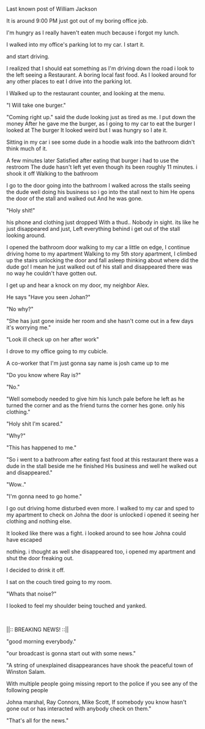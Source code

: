 Last known post of William Jackson

It is around 9:00 PM just got out of my boring office job.

I'm hungry as I really haven't eaten much because i forgot my lunch.

I walked into my office's parking lot to my car. I start it.

and start driving.

I realized that I should eat something as I'm driving down the road i look to the left seeing a Restaurant. A boring local fast food. As  I looked around for any other places to eat I drive into the parking lot.

I Walked up to the restaurant counter, and looking at the menu.

"I Will take one burger."

"Coming right up." said the dude looking just as tired as me. I put down the money After he gave me the burger, as I going to my car to eat the burger I looked at The burger It looked weird but I was hungry  so I ate it.

Sitting in my car i see some dude in a hoodie walk into the bathroom didn't think much of it.

A few minutes later Satisfied after eating that burger i had to use the restroom The dude hasn't left yet even though its been roughly 11 minutes.  i shook it off Walking to the bathroom

I go to the door going into the bathroom I walked across the stalls seeing the dude well doing his business so i go into the stall next to him He opens the door of the stall and walked out And he was gone.

"Holy shit!"

his  phone and clothing just dropped With a thud.. Nobody in sight. its like he just disappeared and just, Left everything behind i get out of the stall looking around.

I opened the bathroom door walking to my car a little on edge, I continue driving home to my apartment Walking to my 5th story apartment, I climbed up the stairs unlocking the door and fall asleep thinking about where did the dude go! I mean he just walked out of his stall and disappeared there was no way he couldn't have gotten out.

I get up and hear a knock on my door, my neighbor Alex.

He says  "Have you seen Johan?"

"No why?"

"She has just gone inside her room and she hasn't come out in a few days it's worrying me."

"Look ill check up on her after work"

I drove to my office going to my cubicle.

A co-worker that I'm just gonna say name is josh came up to me

"Do you know where Ray is?"

"No."

"Well somebody needed to give him his lunch pale before he left as he turned the corner and as the friend turns the corner hes gone. only his clothing."

"Holy shit I'm scared."

"Why?"

"This has happened to me."

"So i went to a bathroom after eating fast food at this restaurant there was  a dude in the stall beside me he finished His business and well he walked out and disappeared."

"Wow.."

"I'm gonna need to go home."

I go out driving home disturbed even more. I walked to  my car and sped to my apartment to check on Johna the door is unlocked i opened it seeing her clothing and nothing else.

It looked like there was a fight. i looked around to see how Johna could have escaped

nothing. i thought as well she disappeared too, i opened my apartment and shut the door freaking out.

I decided to drink it off.

I sat on the couch tired going to my room.

"Whats that noise?"

I looked  to feel my shoulder being touched and yanked.

&#x200B;

||:: BREAKING NEWS! ::||

"good morning everybody."

"our broadcast is gonna start out with some news."

"A string of unexplained disappearances have shook the peaceful town of Winston Salam.

With multiple  people going missing report to the police if you see any of the following people

Johna marshal, Ray Connors, Mike Scott, If somebody you know hasn't gone out or has interacted with anybody check on them."

"That's all for the news."